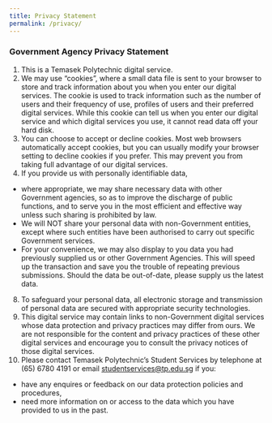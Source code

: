 ```yaml
---
title: Privacy Statement
permalink: /privacy/
---
```

### **Government Agency Privacy Statement**

1.  This is a Temasek Polytechnic digital service.
2.  We may use “cookies”, where a small data file is sent to your browser to store and track information about you when you enter our digital services. The cookie is used to track information such as the number of users and their frequency of use, profiles of users and their preferred digital services. While this cookie can tell us when you enter our digital service and which digital services you use, it cannot read data off your hard disk.
3.  You can choose to accept or decline cookies. Most web browsers automatically accept cookies, but you can usually modify your browser setting to decline cookies if you prefer. This may prevent you from taking full advantage of our digital services.
4.  If you provide us with personally identifiable data,
* where appropriate, we may share necessary data with other Government agencies, so as to improve the discharge of public functions, and to serve you in the most efficient and effective way unless such sharing is prohibited by law.
* We will NOT share your personal data with non-Government entities, except where such entities have been authorised to carry out specific Government services.
* For your convenience, we may also display to you data you had previously supplied us or other Government Agencies. This will speed up the transaction and save you the trouble of repeating previous submissions. Should the data be out-of-date, please supply us the latest data.
8.  To safeguard your personal data, all electronic storage and transmission of personal data are secured with appropriate security technologies.
9.  This digital service may contain links to non-Government digital services whose data protection and privacy practices may differ from ours. We are not responsible for the content and privacy practices of these other digital services and encourage you to consult the privacy notices of those digital services.
10.  Please contact Temasek Polytechnic’s Student Services by telephone at (65) 6780 4191 or email studentservices@tp.edu.sg if you:
*   have any enquires or feedback on our data protection policies and procedures,
*   need more information on or access to the data which you have provided to us in the past.